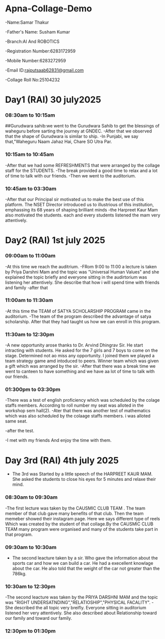 # Apna-Collage-Demo

-Name:Samar Thakur

-Father's Name: Susham Kumar

-Branch:AI And ROBOTICS

-Registration Number:6283172959

-Mobile Number:6283272959

-Email ID:rajputsaab62831@gmail.com

-Collage Roll No:25104232


# Day1 (RAI) 30 july2025

### 08:30am to 10:15am
##Gurudwara sahib:we went to the Gurudwara Sahib to get the blessings of waheguru before sarting the journey at GNDEC.
-After that we observed that the shape of Gurudwara is similar to ship.
-In Punjabi, we say that,"Waheguru Naam Jahaz Hai, Chare SO Utra Par.

### 10:15am to 10:45am
-After that we had some REFRESHMENTS that were arranged by the collage staff for the STUDENTS.
-The break provided a good time to relax and a lot of time to talk with our friends.
-Then we went to the auditorium.

### 10:45am to 03:30am
-After that our Principal sir motivated us to make the best use of this platform. The NSET Director introduced us to illustrious of this institution, emphassing its 68 years of  shaping brilliant minds 
-the Harpreet Kaur Mam also  motivated the students. each and every students listened the mam very attentively.

# Day2 (RAI)  1st july 2025

### 09:00am to 11:00am
-At this time we reach the auditrium.
-FRom 9:00 to 11:00 a lecture is taken by Priya Darshni Mam and the topic was "Universal Human Values" and she explained the topic briefly and everyone sitting in the audirtorium was listening her attentively. She describe that how i will spend time with friends and family
-after that

### 11:00am to 11:30am
-At this time the TEAM of SATYA SCHOLARSHIP PROGRAM came in the auditorium.
-The team of the program described the advantage of satya scholarship. After that they had taught us how we can enroll in this program.

### 11:30am to 12:30pm
-A new opportunity arose thanks to Dr. Arvind Dhingrav Sir. He start intracting with students. He asked for the 7 girls and 7 boys to come on the stage. Determined not ao miss any opportunity. I joined them we played a team strategy game amd intoduced to peers. Winner team which was given a gift which was arranged by the sir.
-After that there was a break time we went to canteen to have something and we have aa lot of time to talk with our friends.

### 01:300pm to 03:30pm
-There was a test of english proficiency which was scheduled by the colage staffs members. According to roll number my seat was alloted in the workshop sem hall(2).
-Ater that there was another test of mathematics which was also scheduled by the colaage staffs members. i was alloted same seat.

-after the test.

-I met with my friends And enjoy the time with them.

# Day 3rd (RAI) 4th july 2025

- The 3rd was Started by  a little speech of the HARPREET KAUR MAM. She asked the students to close his eyes for 5 minutes and relaxe their mind.

### 08:30am to 09:30am
-The first lecture was taken by the CAUSMIC CLUB TEAM . The team member of that club gave many benefits of that club. Then the team memeber showed their instagram page. Here we says different type of reels Which was created by the student of that collage.By the CAUSMIC CLUB TEAM many program were organised and many of the students take part in that program.

### 09:30am to 10:30am 
- The second leacture taken by a sir. Who gave the information about the sports car and how we can build a car. He had a execellent knowlage about the car. He also told that the weight of the car not greater than the 786kg.

### 10:30am to 12:30pm
-The second leacture was taken by the PRIYA DARSHNI MAM and the topic was "RIGHT UNDERSATNDING","RELATIOSHIP","PHYSICAL FACALITY".
-She described the all topic very breifly. Everyone sitting in auditorium listened her very attentively. She also described about Relationship toward our family and toward our family.

### 12:30pm to 01:30pm




